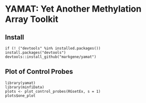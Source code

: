 # YAMAT: Yet Another Methylation Array Toolkit

## Install

```{r, install_yamat}
if (! ("devtools" %in% installed.packages()) install.packages("devtools")
devtools::install_github("markgene/yamat")
```

## Plot of Control Probes

```{r, plot_control_probes}
library(yamat)
library(minfiData)
plots <- plot_control_probes(RGsetEx, s = 1)
plots$one_plot
```

